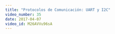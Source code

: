 ```yaml
---
title: "Protocolos de Comunicación: UART y I2C"
video_number: 35
date: 2017-04-07
video_id: M26AVVu96sA
---
```

